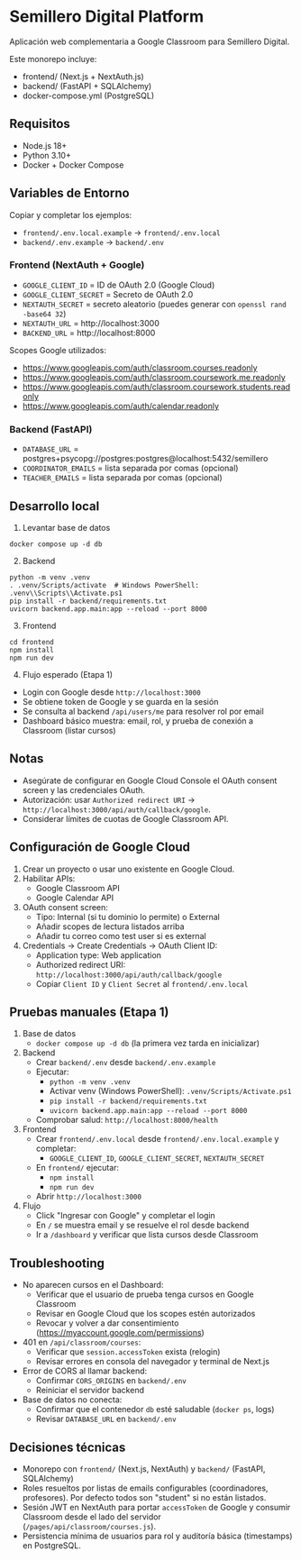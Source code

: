 # Semillero Digital Platform

Aplicación web complementaria a Google Classroom para Semillero Digital.

Este monorepo incluye:

- frontend/ (Next.js + NextAuth.js)
- backend/ (FastAPI + SQLAlchemy)
- docker-compose.yml (PostgreSQL)

## Requisitos

- Node.js 18+
- Python 3.10+
- Docker + Docker Compose

## Variables de Entorno

Copiar y completar los ejemplos:

- `frontend/.env.local.example` -> `frontend/.env.local`
- `backend/.env.example` -> `backend/.env`

### Frontend (NextAuth + Google)

- `GOOGLE_CLIENT_ID` = ID de OAuth 2.0 (Google Cloud)
- `GOOGLE_CLIENT_SECRET` = Secreto de OAuth 2.0
- `NEXTAUTH_SECRET` = secreto aleatorio (puedes generar con `openssl rand -base64 32`)
- `NEXTAUTH_URL` = http://localhost:3000
- `BACKEND_URL` = http://localhost:8000

Scopes Google utilizados:
- https://www.googleapis.com/auth/classroom.courses.readonly
- https://www.googleapis.com/auth/classroom.coursework.me.readonly
- https://www.googleapis.com/auth/classroom.coursework.students.readonly
- https://www.googleapis.com/auth/calendar.readonly

### Backend (FastAPI)

- `DATABASE_URL` = postgres+psycopg://postgres:postgres@localhost:5432/semillero
- `COORDINATOR_EMAILS` = lista separada por comas (opcional)
- `TEACHER_EMAILS` = lista separada por comas (opcional)

## Desarrollo local

1) Levantar base de datos

```
docker compose up -d db
```

2) Backend

```
python -m venv .venv
. .venv/Scripts/activate  # Windows PowerShell: .venv\\Scripts\\Activate.ps1
pip install -r backend/requirements.txt
uvicorn backend.app.main:app --reload --port 8000
```

3) Frontend

```
cd frontend
npm install
npm run dev
```

4) Flujo esperado (Etapa 1)

- Login con Google desde `http://localhost:3000`
- Se obtiene token de Google y se guarda en la sesión
- Se consulta al backend `/api/users/me` para resolver rol por email
- Dashboard básico muestra: email, rol, y prueba de conexión a Classroom (listar cursos)

## Notas

- Asegúrate de configurar en Google Cloud Console el OAuth consent screen y las credenciales OAuth.
- Autorización: usar `Authorized redirect URI` -> `http://localhost:3000/api/auth/callback/google`.
- Considerar límites de cuotas de Google Classroom API.

## Configuración de Google Cloud

1) Crear un proyecto o usar uno existente en Google Cloud.
2) Habilitar APIs:
   - Google Classroom API
   - Google Calendar API
3) OAuth consent screen:
   - Tipo: Internal (si tu dominio lo permite) o External
   - Añadir scopes de lectura listados arriba
   - Añadir tu correo como test user si es external
4) Credentials -> Create Credentials -> OAuth Client ID:
   - Application type: Web application
   - Authorized redirect URI: `http://localhost:3000/api/auth/callback/google`
   - Copiar `Client ID` y `Client Secret` al `frontend/.env.local`

## Pruebas manuales (Etapa 1)

1) Base de datos
   - `docker compose up -d db` (la primera vez tarda en inicializar)
2) Backend
   - Crear `backend/.env` desde `backend/.env.example`
   - Ejecutar:
     - `python -m venv .venv`
     - Activar venv (Windows PowerShell): `.venv/Scripts/Activate.ps1`
     - `pip install -r backend/requirements.txt`
     - `uvicorn backend.app.main:app --reload --port 8000`
   - Comprobar salud: `http://localhost:8000/health`
3) Frontend
   - Crear `frontend/.env.local` desde `frontend/.env.local.example` y completar:
     - `GOOGLE_CLIENT_ID`, `GOOGLE_CLIENT_SECRET`, `NEXTAUTH_SECRET`
   - En `frontend/` ejecutar:
     - `npm install`
     - `npm run dev`
   - Abrir `http://localhost:3000`
4) Flujo
   - Click "Ingresar con Google" y completar el login
   - En `/` se muestra email y se resuelve el rol desde backend
   - Ir a `/dashboard` y verificar que lista cursos desde Classroom

## Troubleshooting

- No aparecen cursos en el Dashboard:
  - Verificar que el usuario de prueba tenga cursos en Google Classroom
  - Revisar en Google Cloud que los scopes estén autorizados
  - Revocar y volver a dar consentimiento (https://myaccount.google.com/permissions)
- 401 en `/api/classroom/courses`:
  - Verificar que `session.accessToken` exista (relogin)
  - Revisar errores en consola del navegador y terminal de Next.js
- Error de CORS al llamar backend:
  - Confirmar `CORS_ORIGINS` en `backend/.env`
  - Reiniciar el servidor backend
- Base de datos no conecta:
  - Confirmar que el contenedor `db` esté saludable (`docker ps`, logs)
  - Revisar `DATABASE_URL` en `backend/.env`

## Decisiones técnicas

- Monorepo con `frontend/` (Next.js, NextAuth) y `backend/` (FastAPI, SQLAlchemy)
- Roles resueltos por listas de emails configurables (coordinadores, profesores). Por defecto todos son "student" si no están listados.
- Sesión JWT en NextAuth para portar `accessToken` de Google y consumir Classroom desde el lado del servidor (`/pages/api/classroom/courses.js`).
- Persistencia mínima de usuarios para rol y auditoría básica (timestamps) en PostgreSQL.
